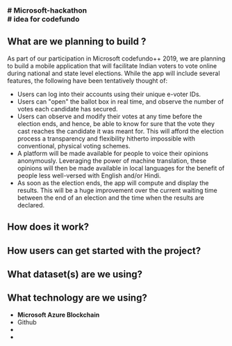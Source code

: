 <h3># Microsoft-hackathon <br>
# idea for codefundo</h3>

<h2>What are we planning to build ?</h2>
<p>
As part of our participation in Microsoft codefundo++ 2019, we are planning to build a mobile application that will facilitate Indian voters to vote online during national and state level elections. While the app will include several features, the following have been tentatively thought of:
  
  <ul>
    <li> Users can log into their accounts using their unique e-voter IDs.
    <li> Users can "open" the ballot box in real time, and observe the number of votes each candidate has secured.
    <li> Users can observe and modify their votes at any time before the election ends, and hence, be able to know for sure that the vote they cast reaches the candidate it was meant for. This will afford the election process a transparency and flexibility hitherto impossible with conventional, physical voting schemes. 
    <li> A platform will be made available for people to voice their opinions anonymously. Leveraging the power of machine translation, these opinions will then be made available in local languages for the benefit of people less well-versed with English and/or Hindi.
    <li> As soon as the election ends, the app will compute and display the results. This will be a huge improvement over the current waiting time between the end of an election and the time when the results are declared.
  </ul>
  
</p>


<h2>How does it work?</h2>
<p>
  
  

</p>


<h2>How users can get started with the project?</h2>
<p>
  
  

</p>

<h2>What dataset(s) are we using?</h2>
<p>
  
  

</p>


<h2>What technology are we using?</h2>
<p>
  <ul>
    <li><strong>Microsoft Azure Blockchain</strong></li> 
     <li> Github</li> 
     <li> </li> 
     <li></li> 
  </ul>
  

</p>

